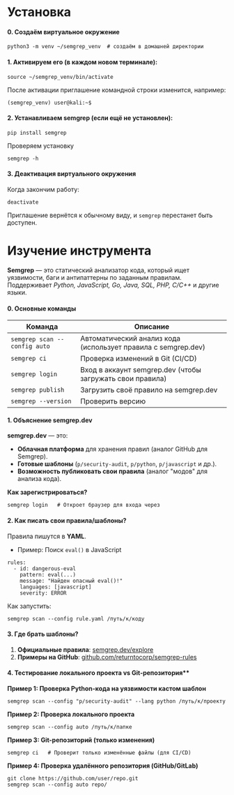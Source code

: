 
# Установка

#### 0. Создаём виртуальное окружение
```
python3 -m venv ~/semgrep_venv  # создаём в домашней директории
```

#### 1. Активируем его (в каждом новом терминале):
```
source ~/semgrep_venv/bin/activate
```
После активации приглашение командной строки изменится, например:
```
(semgrep_venv) user@kali:~$ 
```

#### 2. Устанавливаем semgrep (если ещё не установлен):
```
pip install semgrep
```

Проверяем установку
```
semgrep -h
```
#### 3. Деактивация виртуального окружения

Когда закончим работу:
```
deactivate
```
Приглашение вернётся к обычному виду, и `semgrep` перестанет быть доступен.

# Изучение инструмента

**Semgrep** — это статический анализатор кода, который ищет уязвимости, баги и антипаттерны по заданным правилам. Поддерживает *Python, JavaScript, Go, Java, SQL, PHP, C/C++* и другие языки.

#### 0. Основные команды
|Команда|Описание|
|---|---|
|`semgrep scan --config auto`|Автоматический анализ кода (использует правила с semgrep.dev)|
|`semgrep ci`|Проверка изменений в Git (CI/CD)|
|`semgrep login`|Вход в аккаунт semgrep.dev (чтобы загружать свои правила)|
|`semgrep publish`|Загрузить своё правило на semgrep.dev|
|`semgrep --version`|Проверить версию|
#### 1. Объяснение semgrep.dev

**semgrep.dev** — это:
- **Облачная платформа** для хранения правил (аналог GitHub для Semgrep).
- **Готовые шаблоны** (`p/security-audit`, `p/python`, `p/javascript` и др.).
- **Возможность публиковать свои правила** (аналог "модов" для анализа кода).

**Как зарегистрироваться?**
```
semgrep login   # Откроет браузер для входа через
```

#### 2. Как писать свои правила/шаблоны?

Правила пишутся в **YAML**.
- Пример: Поиск `eval()` в JavaScript
```
rules:
  - id: dangerous-eval
    pattern: eval(...)
    message: "Найден опасный eval()!"
    languages: [javascript]
    severity: ERROR
```
Как запустить:
```
semgrep scan --config rule.yaml /путь/к/коду
```

#### 3. Где брать шаблоны?
1. **Официальные правила**: [semgrep.dev/explore](https://semgrep.dev/explore)
2. **Примеры на GitHub**: [github.com/returntocorp/semgrep-rules](https://github.com/returntocorp/semgrep-rules)

#### 4. Тестирование локального проекта vs Git-репозитория**

**Пример 1: Проверка Python-кода на уязвимости кастом шаблон**
```
semgrep scan --config "p/security-audit" --lang python /путь/к/проекту
```

**Пример 2: Проверка локального проекта**
```
semgrep scan --config auto /путь/к/папке
```

**Пример 3: Git-репозиторий (только изменения)**
```
semgrep ci   # Проверит только изменённые файлы (для CI/CD)
```

**Пример 4: Проверка удалённого репозитория (GitHub/GitLab)**
```
git clone https://github.com/user/repo.git
semgrep scan --config auto repo/
```

